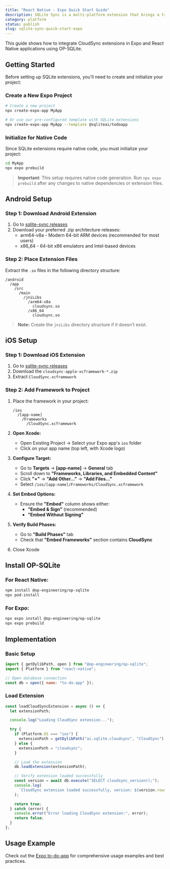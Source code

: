 ```yaml
---
title: "React Native - Expo Quick Start Guide"
description: SQLite Sync is a multi-platform extension that brings a true local-first experience to your applications with minimal effort.
category: platform
status: publish
slug: sqlite-sync-quick-start-expo
---
```


This guide shows how to integrate CloudSync extensions in Expo and React Native applications using OP-SQLite.

## Getting Started

Before setting up SQLite extensions, you'll need to create and initialize your project:

### Create a New Expo Project

```bash
# Create a new project
npx create-expo-app MyApp

# Or use our pre-configured template with SQLite extensions
npx create-expo-app MyApp --template @sqliteai/todoapp
```

### Initialize for Native Code

Since SQLite extensions require native code, you must initialize your project:

```bash
cd MyApp
npx expo prebuild
```

> **Important**: This setup requires native code generation. Run `npx expo prebuild` after any changes to native dependencies or extension files.

## Android Setup

### Step 1: Download Android Extension

1. Go to <a href="https://github.com/sqliteai/sqlite-sync/releases" target="_blank">sqlite-sync releases</a>
2. Download your preferred .zip architecture releases:
   - arm64-v8a - Modern 64-bit ARM devices (recommended for most users)
   - x86_64 - 64-bit x86 emulators and Intel-based devices

### Step 2: Place Extension Files

Extract the `.so` files in the following directory structure:

```
/android
  /app
    /src
      /main
        /jniLibs
          /arm64-v8a
            cloudsync.so
          /x86_64
            cloudsync.so
```

> **Note:** Create the `jniLibs` directory structure if it doesn't exist.

## iOS Setup

### Step 1: Download iOS Extension

1. Go to <a href="https://github.com/sqliteai/sqlite-sync/releases" target="_blank">sqlite-sync releases</a>
2. Download the `cloudsync-apple-xcframework-*.zip`
3. Extract `CloudSync.xcframework`

### Step 2: Add Framework to Project

1. Place the framework in your project:

   ```
   /ios
     /[app-name]
       /Frameworks
         /CloudSync.xcframework
   ```

2. **Open Xcode:**

   - Open Existing Project → Select your Expo app's `ios` folder
   - Click on your app name (top left, with Xcode logo)

3. **Configure Target:**

   - Go to **Targets** → **[app-name]** → **General** tab
   - Scroll down to **"Frameworks, Libraries, and Embedded Content"**
   - Click **"+"** → **"Add Other…"** → **"Add Files…"**
   - Select `/ios/[app-name]/Frameworks/CloudSync.xcframework`

4. **Set Embed Options:**

   - Ensure the **"Embed"** column shows either:
     - **"Embed & Sign"** (recommended)
     - **"Embed Without Signing"**

5. **Verify Build Phases:**

   - Go to **"Build Phases"** tab
   - Check that **"Embed Frameworks"** section contains **CloudSync**

6. Close Xcode

## Install OP-SQLite

### For React Native:

```bash
npm install @op-engineering/op-sqlite
npx pod-install
```

### For Expo:

```bash
npx expo install @op-engineering/op-sqlite
npx expo prebuild
```

## Implementation

### Basic Setup

```javascript
import { getDylibPath, open } from "@op-engineering/op-sqlite";
import { Platform } from "react-native";

// Open database connection
const db = open({ name: "to-do-app" });
```

### Load Extension

```javascript
const loadCloudSyncExtension = async () => {
  let extensionPath;

  console.log("Loading CloudSync extension...");

  try {
    if (Platform.OS === "ios") {
      extensionPath = getDylibPath("ai.sqlite.cloudsync", "CloudSync");
    } else {
      extensionPath = "cloudsync";
    }

    // Load the extension
    db.loadExtension(extensionPath);

    // Verify extension loaded successfully
    const version = await db.execute("SELECT cloudsync_version();");
    console.log(
      `CloudSync extension loaded successfully, version: ${version.rows[0]["cloudsync_version()"]}`
    );

    return true;
  } catch (error) {
    console.error("Error loading CloudSync extension:", error);
    return false;
  }
};
```

## Usage Example

Check out the <a href="https://github.com/sqliteai/sqlite-sync/tree/main/examples/to-do-app" target="_blank">Expo to-do-app</a> for comprehensive usage examples and best practices.
